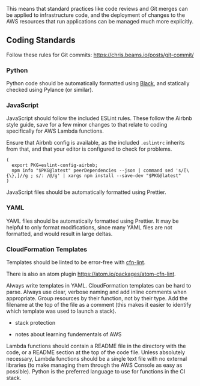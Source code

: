 This means that standard practices like code reviews and Git merges can be applied to infrastructure code, and the deployment of changes to the AWS resources that run applications can be managed much more explicitly.

## Coding Standards

Follow these rules for Git commits: https://chris.beams.io/posts/git-commit/

### Python

Python code should be automatically formatted using [Black](https://black.readthedocs.io/en/stable/#), and statically checked using Pylance (or similar).

### JavaScript

JavaScript should follow the included ESLint rules. These follow the Airbnb style guide, save for a few minor changes to that relate to coding specifically for AWS Lambda functions.

Ensure that Airbnb config is available, as the included `.eslintrc` inherits from that, and that your editor is configured to check for problems.

```
(
  export PKG=eslint-config-airbnb;
  npm info "$PKG@latest" peerDependencies --json | command sed 's/[\{\},]//g ; s/: /@/g' | xargs npm install --save-dev "$PKG@latest"
)
```

JavaScript files should be automatically formatted using Prettier.

### YAML

YAML files should be automatically formatted using Prettier. It may be helpful to only format modifications, since many YAML files are not formatted, and would result in large deltas.

### CloudFormation Templates

Templates should be linted to be error-free with [cfn-lint](https://github.com/awslabs/cfn-python-lint).

There is also an atom plugin https://atom.io/packages/atom-cfn-lint.

Always write templates in YAML. CloudFormation templates can be hard to parse. Always use clear, verbose naming and add inline comments when appropriate. Group resources by their function, not by their type. Add the filename at the top of the file as a comment (this makes it easier to identify which template was used to launch a stack).






- stack protection

- notes about learning fundementals of AWS



Lambda functions should contain a README file in the directory with the code, or a README section at the top of the code file. Unless absolutely necessary, Lambda functions should be a single text file with no external libraries (to make managing them through the AWS Console as easy as possible). Python is the preferred language to use for functions in the CI stack.
